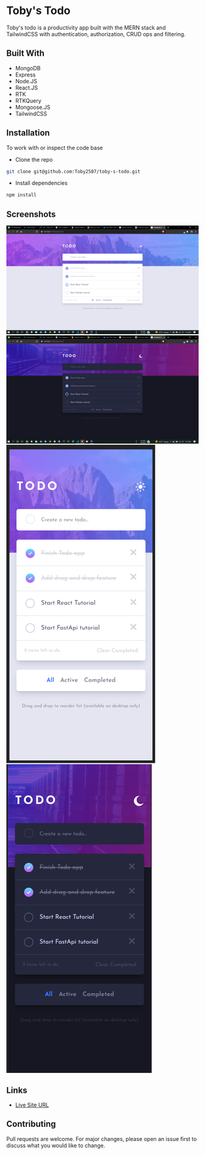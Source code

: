 # Toby's Todo

Toby's todo is a productivity app built with the MERN stack and TailwindCSS with authentication, authorization, CRUD ops and filtering.

## Built With

- MongoDB
- Express
- Node.JS
- React.JS
- RTK
- RTKQuery
- Mongoose.JS
- TailwindCSS

## Installation

To work with or inspect the code base

- Clone the repo

```bash
git clone git@github.com:Toby2507/toby-s-todo.git
```

- Install dependencies

```bash
npm install
```

## Screenshots

![](./client/src/images/desktop-light.png)
![](./client/src/images/desktop-dark.png)
![](./client/src/images/mobile-light.png)
![](./client/src/images/mobile-dark.png)

## Links

- [Live Site URL](https://tobystodo.netlify.app)

## Contributing

Pull requests are welcome. For major changes, please open an issue first to discuss what you would like to change.
